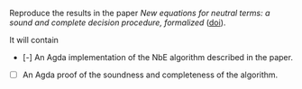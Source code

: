 Reproduce the results in the paper *New equations for neutral terms: a sound and complete decision procedure, formalized* ([doi](https://dl.acm.org/doi/10.1145/2502409.2502411)).

It will contain

* [-] An Agda implementation of the NbE algorithm described in the paper.
* [ ] An Agda proof of the soundness and completeness of the algorithm.
